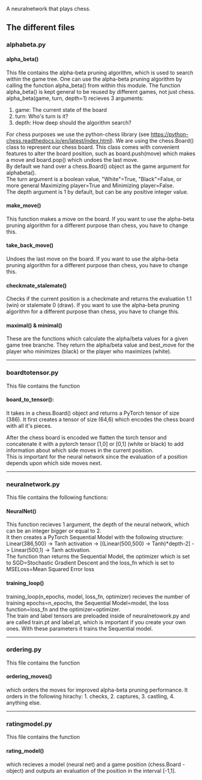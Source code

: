 A neuralnetwork that plays chess.

## The different files

### alphabeta.py
#### alpha_beta()
This file contains the alpha-beta pruning algorithm, which is used to search within the game tree.
One can use the alpha-beta pruning algorithm by calling the function alpha_beta() from within this module.
The function alpha_beta() is kept general to be reused by different games, not just chess.
alpha_beta(game, turn, depth=1) recieves 3 arguments:
1. game: The current state of the board 
2. turn: Who's turn is it?
3. depth: How deep should the algorithm search?

For chess purposes we use the python-chess library (see https://python-chess.readthedocs.io/en/latest/index.html).
We are using the chess.Board() class to represent our chess board. This class comes with convenient features to alter the board position, such as
board.push(move) which makes a move and board.pop() which undoes the last move.  
By default we hand over a chess.Board() object as the game argument for alphabeta().  
The turn argument is a boolean value, "White"=True, "Black"=False, or more general Maximizing player=True and Minimizing player=False.  
The depth argument is 1 by default, but can be any positive integer value.

#### make_move()
This function makes a move on the board. If you want to use the alpha-beta pruning algorithm for a different purpose than chess, you have to change this.

#### take_back_move()
Undoes the last move on the board. If you want to use the alpha-beta pruning algorithm for a different purpose than chess, you have to change this.

#### checkmate_stalemate()
Checks if the current position is a checkmate and returns the evaluation 1.1 (win) or stalemate 0 (draw). If you want to use the alpha-beta pruning algorithm for a different purpose than chess, you have to change this.

#### maximal() & minimal()
These are the functions which calculate the alpha/beta values for a given game tree branche. They return the alpha/beta value and best_move for the player who minimizes (black) or the player
who maximizes (white).

------------------------------------
### boardtotensor.py
This file contains the function
#### board_to_tensor():
It takes in a chess.Board() object and returns a PyTorch tensor of size (386). It first creates a tensor of size (64,6) which encodes the chess board with all it's pieces.
  
After the chess board is encoded we flatten the torch tensor and concatenate it with a pytorch tensor [1,0] or [0,1] (white or black) to add information about which side moves in the current position.  
This is important for the neural network since the evaluation of a position depends upon which side moves next.

------------------------------------
### neuralnetwork.py
This file contains the following functions:
#### NeuralNet()
This function recieves 1 argument, the depth of the neural network, which can be an integer bigger or equal to 2.  
It then creates a PyTorch Sequential Model with the following structure:  
Linear(386,500) -> Tanh activation -> [(Linear(500,500) -> Tanh)*depth-2] -> Linear(500,1) -> Tanh activation.  
The function than returns the Sequential Model, the optimizer which is set to SGD=Stochastic Gradient Descent and the loss_fn which is set to MSELoss=Mean Squared Error loss

#### training_loop()
training_loop(n_epochs, model, loss_fn, optimizer) recieves the number of training epochs=n_epochs, the Sequential Model=model, the loss function=loss_fn and the optimizer=optimizer.  
The train and label tensors are preloaded inside of neuralnetowork.py and are called train.pt and label.pt, which is important if you create your own ones. 
With these parameters it trains the Sequential model.

-----------------------------------
### ordering.py
This file contains the function 
#### ordering_moves()
which orders the moves for improved alpha-beta pruning performance.
It orders in the following hirachy: 1. checks, 2. captures, 3. castling, 4. anything else.

----------------------------------
### ratingmodel.py
This file contains the function
#### rating_model()
which recieves a model (neural net) and a game position (chess.Board - object) and outputs an evaluation of the position in the interval [-1,1].
